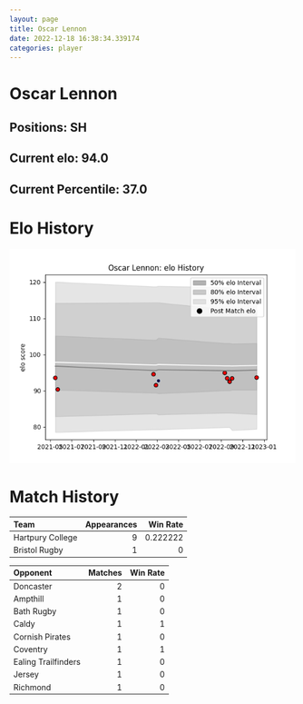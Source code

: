 ```yaml
---  
layout: page  
title: Oscar Lennon  
date: 2022-12-18 16:38:34.339174  
categories: player  
---
```

# Oscar Lennon

## Positions: SH

## Current elo: 94.0

## Current Percentile: 37.0

# Elo History


![elo history](history_OscarLennon.png)
# Match History


| Team             |   Appearances |   Win Rate |
|:-----------------|--------------:|-----------:|
| Hartpury College |             9 |   0.222222 |
| Bristol Rugby    |             1 |   0        |

| Opponent            |   Matches |   Win Rate |
|:--------------------|----------:|-----------:|
| Doncaster           |         2 |          0 |
| Ampthill            |         1 |          0 |
| Bath Rugby          |         1 |          0 |
| Caldy               |         1 |          1 |
| Cornish Pirates     |         1 |          0 |
| Coventry            |         1 |          1 |
| Ealing Trailfinders |         1 |          0 |
| Jersey              |         1 |          0 |
| Richmond            |         1 |          0 |